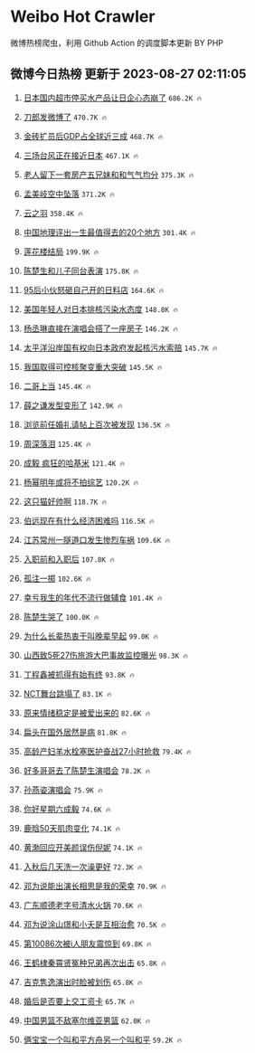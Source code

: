 # Weibo Hot Crawler 



微博热榜爬虫，利用 Github Action 的调度脚本更新 BY PHP 


## 微博今日热榜 更新于 2023-08-27 02:11:05 
1. [日本国内超市停买水产品让日企心态崩了](https://s.weibo.com/weibo?q=%23%E6%97%A5%E6%9C%AC%E5%9B%BD%E5%86%85%E8%B6%85%E5%B8%82%E5%81%9C%E4%B9%B0%E6%B0%B4%E4%BA%A7%E5%93%81%E8%AE%A9%E6%97%A5%E4%BC%81%E5%BF%83%E6%80%81%E5%B4%A9%E4%BA%86%23&t=31&band_rank=1&Refer=top) `686.2K 🔥` 

1. [刀郎发微博了](https://s.weibo.com/weibo?q=%23%E5%88%80%E9%83%8E%E5%8F%91%E5%BE%AE%E5%8D%9A%E4%BA%86%23&t=31&band_rank=2&Refer=top) `470.7K 🔥` 

1. [金砖扩员后GDP占全球近三成](https://s.weibo.com/weibo?q=%23%E9%87%91%E7%A0%96%E6%89%A9%E5%91%98%E5%90%8EGDP%E5%8D%A0%E5%85%A8%E7%90%83%E8%BF%91%E4%B8%89%E6%88%90%23&t=31&band_rank=3&Refer=top) `468.7K 🔥` 

1. [三场台风正在接近日本](https://s.weibo.com/weibo?q=%23%E4%B8%89%E5%9C%BA%E5%8F%B0%E9%A3%8E%E6%AD%A3%E5%9C%A8%E6%8E%A5%E8%BF%91%E6%97%A5%E6%9C%AC%23&t=31&band_rank=4&Refer=top) `467.1K 🔥` 

1. [老人留下一套房产五兄妹和和气气均分](https://s.weibo.com/weibo?q=%23%E8%80%81%E4%BA%BA%E7%95%99%E4%B8%8B%E4%B8%80%E5%A5%97%E6%88%BF%E4%BA%A7%E4%BA%94%E5%85%84%E5%A6%B9%E5%92%8C%E5%92%8C%E6%B0%94%E6%B0%94%E5%9D%87%E5%88%86%23&t=31&band_rank=5&Refer=top) `375.3K 🔥` 

1. [孟美岐空中坠落](https://s.weibo.com/weibo?q=%23%E5%AD%9F%E7%BE%8E%E5%B2%90%E7%A9%BA%E4%B8%AD%E5%9D%A0%E8%90%BD%23&t=31&band_rank=6&Refer=top) `371.2K 🔥` 

1. [云之羽](https://s.weibo.com/weibo?q=%E4%BA%91%E4%B9%8B%E7%BE%BD&t=31&band_rank=7&Refer=top) `358.4K 🔥` 

1. [中国地理评出一生最值得去的20个地方](https://s.weibo.com/weibo?q=%E4%B8%AD%E5%9B%BD%E5%9C%B0%E7%90%86%E8%AF%84%E5%87%BA%E4%B8%80%E7%94%9F%E6%9C%80%E5%80%BC%E5%BE%97%E5%8E%BB%E7%9A%8420%E4%B8%AA%E5%9C%B0%E6%96%B9&t=31&band_rank=8&Refer=top) `301.4K 🔥` 

1. [莲花楼结局](https://s.weibo.com/weibo?q=%E8%8E%B2%E8%8A%B1%E6%A5%BC%E7%BB%93%E5%B1%80&t=31&band_rank=9&Refer=top) `199.9K 🔥` 

1. [陈楚生和儿子同台表演](https://s.weibo.com/weibo?q=%23%E9%99%88%E6%A5%9A%E7%94%9F%E5%92%8C%E5%84%BF%E5%AD%90%E5%90%8C%E5%8F%B0%E8%A1%A8%E6%BC%94%23&t=31&band_rank=10&Refer=top) `175.8K 🔥` 

1. [95后小伙怒砸自己开的日料店](https://s.weibo.com/weibo?q=%2395%E5%90%8E%E5%B0%8F%E4%BC%99%E6%80%92%E7%A0%B8%E8%87%AA%E5%B7%B1%E5%BC%80%E7%9A%84%E6%97%A5%E6%96%99%E5%BA%97%23&t=31&band_rank=11&Refer=top) `164.6K 🔥` 

1. [美国年轻人对日本排核污染水态度](https://s.weibo.com/weibo?q=%23%E7%BE%8E%E5%9B%BD%E5%B9%B4%E8%BD%BB%E4%BA%BA%E5%AF%B9%E6%97%A5%E6%9C%AC%E6%8E%92%E6%A0%B8%E6%B1%A1%E6%9F%93%E6%B0%B4%E6%80%81%E5%BA%A6%23&t=31&band_rank=12&Refer=top) `148.8K 🔥` 

1. [杨丞琳直接在演唱会搭了一座房子](https://s.weibo.com/weibo?q=%23%E6%9D%A8%E4%B8%9E%E7%90%B3%E7%9B%B4%E6%8E%A5%E5%9C%A8%E6%BC%94%E5%94%B1%E4%BC%9A%E6%90%AD%E4%BA%86%E4%B8%80%E5%BA%A7%E6%88%BF%E5%AD%90%23&t=31&band_rank=13&Refer=top) `146.2K 🔥` 

1. [太平洋沿岸国有权向日本政府发起核污水索赔](https://s.weibo.com/weibo?q=%23%E5%A4%AA%E5%B9%B3%E6%B4%8B%E6%B2%BF%E5%B2%B8%E5%9B%BD%E6%9C%89%E6%9D%83%E5%90%91%E6%97%A5%E6%9C%AC%E6%94%BF%E5%BA%9C%E5%8F%91%E8%B5%B7%E6%A0%B8%E6%B1%A1%E6%B0%B4%E7%B4%A2%E8%B5%94%23&t=31&band_rank=14&Refer=top) `145.7K 🔥` 

1. [我国取得可控核聚变重大突破](https://s.weibo.com/weibo?q=%23%E6%88%91%E5%9B%BD%E5%8F%96%E5%BE%97%E5%8F%AF%E6%8E%A7%E6%A0%B8%E8%81%9A%E5%8F%98%E9%87%8D%E5%A4%A7%E7%AA%81%E7%A0%B4%23&t=31&band_rank=15&Refer=top) `145.5K 🔥` 

1. [二哥上当](https://s.weibo.com/weibo?q=%E4%BA%8C%E5%93%A5%E4%B8%8A%E5%BD%93&t=31&band_rank=16&Refer=top) `145.4K 🔥` 

1. [薛之谦发型变形了](https://s.weibo.com/weibo?q=%23%E8%96%9B%E4%B9%8B%E8%B0%A6%E5%8F%91%E5%9E%8B%E5%8F%98%E5%BD%A2%E4%BA%86%23&t=31&band_rank=17&Refer=top) `142.9K 🔥` 

1. [浏览前任婚礼请帖上百次被发现](https://s.weibo.com/weibo?q=%E6%B5%8F%E8%A7%88%E5%89%8D%E4%BB%BB%E5%A9%9A%E7%A4%BC%E8%AF%B7%E5%B8%96%E4%B8%8A%E7%99%BE%E6%AC%A1%E8%A2%AB%E5%8F%91%E7%8E%B0&t=31&band_rank=18&Refer=top) `136.5K 🔥` 

1. [周深落泪](https://s.weibo.com/weibo?q=%23%E5%91%A8%E6%B7%B1%E8%90%BD%E6%B3%AA%23&t=31&band_rank=19&Refer=top) `125.4K 🔥` 

1. [成毅 疯狂的哈基米](https://s.weibo.com/weibo?q=%E6%88%90%E6%AF%85%20%E7%96%AF%E7%8B%82%E7%9A%84%E5%93%88%E5%9F%BA%E7%B1%B3&t=31&band_rank=20&Refer=top) `121.4K 🔥` 

1. [杨幂明年或将不拍综艺](https://s.weibo.com/weibo?q=%23%E6%9D%A8%E5%B9%82%E6%98%8E%E5%B9%B4%E6%88%96%E5%B0%86%E4%B8%8D%E6%8B%8D%E7%BB%BC%E8%89%BA%23&t=31&band_rank=21&Refer=top) `120.2K 🔥` 

1. [这只猫好帅啊](https://s.weibo.com/weibo?q=%E8%BF%99%E5%8F%AA%E7%8C%AB%E5%A5%BD%E5%B8%85%E5%95%8A&t=31&band_rank=22&Refer=top) `118.7K 🔥` 

1. [伯远现在有什么经济困难吗](https://s.weibo.com/weibo?q=%23%E4%BC%AF%E8%BF%9C%E7%8E%B0%E5%9C%A8%E6%9C%89%E4%BB%80%E4%B9%88%E7%BB%8F%E6%B5%8E%E5%9B%B0%E9%9A%BE%E5%90%97%23&t=31&band_rank=23&Refer=top) `116.5K 🔥` 

1. [江苏常州一隧道口发生惨烈车祸](https://s.weibo.com/weibo?q=%23%E6%B1%9F%E8%8B%8F%E5%B8%B8%E5%B7%9E%E4%B8%80%E9%9A%A7%E9%81%93%E5%8F%A3%E5%8F%91%E7%94%9F%E6%83%A8%E7%83%88%E8%BD%A6%E7%A5%B8%23&t=31&band_rank=24&Refer=top) `109.6K 🔥` 

1. [入职前和入职后](https://s.weibo.com/weibo?q=%E5%85%A5%E8%81%8C%E5%89%8D%E5%92%8C%E5%85%A5%E8%81%8C%E5%90%8E&t=31&band_rank=25&Refer=top) `107.8K 🔥` 

1. [孤注一掷](https://s.weibo.com/weibo?q=%E5%AD%A4%E6%B3%A8%E4%B8%80%E6%8E%B7&t=31&band_rank=26&Refer=top) `102.6K 🔥` 

1. [幸亏我生的年代不流行做辅食](https://s.weibo.com/weibo?q=%E5%B9%B8%E4%BA%8F%E6%88%91%E7%94%9F%E7%9A%84%E5%B9%B4%E4%BB%A3%E4%B8%8D%E6%B5%81%E8%A1%8C%E5%81%9A%E8%BE%85%E9%A3%9F&t=31&band_rank=27&Refer=top) `101.4K 🔥` 

1. [陈楚生哭了](https://s.weibo.com/weibo?q=%23%E9%99%88%E6%A5%9A%E7%94%9F%E5%93%AD%E4%BA%86%23&t=31&band_rank=28&Refer=top) `100.0K 🔥` 

1. [为什么长辈热衷于叫晚辈早起](https://s.weibo.com/weibo?q=%23%E4%B8%BA%E4%BB%80%E4%B9%88%E9%95%BF%E8%BE%88%E7%83%AD%E8%A1%B7%E4%BA%8E%E5%8F%AB%E6%99%9A%E8%BE%88%E6%97%A9%E8%B5%B7%23&t=31&band_rank=29&Refer=top) `99.0K 🔥` 

1. [山西致5死27伤旅游大巴事故监控曝光](https://s.weibo.com/weibo?q=%23%E5%B1%B1%E8%A5%BF%E8%87%B45%E6%AD%BB27%E4%BC%A4%E6%97%85%E6%B8%B8%E5%A4%A7%E5%B7%B4%E4%BA%8B%E6%95%85%E7%9B%91%E6%8E%A7%E6%9B%9D%E5%85%89%23&t=31&band_rank=30&Refer=top) `98.3K 🔥` 

1. [丁程鑫被抓得有始有终](https://s.weibo.com/weibo?q=%23%E4%B8%81%E7%A8%8B%E9%91%AB%E8%A2%AB%E6%8A%93%E5%BE%97%E6%9C%89%E5%A7%8B%E6%9C%89%E7%BB%88%23&t=31&band_rank=31&Refer=top) `93.8K 🔥` 

1. [NCT舞台跳塌了](https://s.weibo.com/weibo?q=%23NCT%E8%88%9E%E5%8F%B0%E8%B7%B3%E5%A1%8C%E4%BA%86%23&t=31&band_rank=32&Refer=top) `83.1K 🔥` 

1. [原来情绪稳定是被爱出来的](https://s.weibo.com/weibo?q=%23%E5%8E%9F%E6%9D%A5%E6%83%85%E7%BB%AA%E7%A8%B3%E5%AE%9A%E6%98%AF%E8%A2%AB%E7%88%B1%E5%87%BA%E6%9D%A5%E7%9A%84%23&t=31&band_rank=33&Refer=top) `82.6K 🔥` 

1. [扁头在国外居然是病](https://s.weibo.com/weibo?q=%E6%89%81%E5%A4%B4%E5%9C%A8%E5%9B%BD%E5%A4%96%E5%B1%85%E7%84%B6%E6%98%AF%E7%97%85&t=31&band_rank=34&Refer=top) `81.8K 🔥` 

1. [高龄产妇羊水栓塞医护奋战27小时抢救](https://s.weibo.com/weibo?q=%23%E9%AB%98%E9%BE%84%E4%BA%A7%E5%A6%87%E7%BE%8A%E6%B0%B4%E6%A0%93%E5%A1%9E%E5%8C%BB%E6%8A%A4%E5%A5%8B%E6%88%9827%E5%B0%8F%E6%97%B6%E6%8A%A2%E6%95%91%23&t=31&band_rank=35&Refer=top) `79.4K 🔥` 

1. [好多哥哥去了陈楚生演唱会](https://s.weibo.com/weibo?q=%23%E5%A5%BD%E5%A4%9A%E5%93%A5%E5%93%A5%E5%8E%BB%E4%BA%86%E9%99%88%E6%A5%9A%E7%94%9F%E6%BC%94%E5%94%B1%E4%BC%9A%23&t=31&band_rank=36&Refer=top) `78.2K 🔥` 

1. [孙燕姿演唱会](https://s.weibo.com/weibo?q=%E5%AD%99%E7%87%95%E5%A7%BF%E6%BC%94%E5%94%B1%E4%BC%9A&t=31&band_rank=37&Refer=top) `75.9K 🔥` 

1. [你好星期六成毅](https://s.weibo.com/weibo?q=%E4%BD%A0%E5%A5%BD%E6%98%9F%E6%9C%9F%E5%85%AD%E6%88%90%E6%AF%85&t=31&band_rank=38&Refer=top) `74.6K 🔥` 

1. [鹿晗50天肌肉变化](https://s.weibo.com/weibo?q=%23%E9%B9%BF%E6%99%9750%E5%A4%A9%E8%82%8C%E8%82%89%E5%8F%98%E5%8C%96%23&t=31&band_rank=39&Refer=top) `74.1K 🔥` 

1. [黄渤回应开美颜误伤倪妮](https://s.weibo.com/weibo?q=%23%E9%BB%84%E6%B8%A4%E5%9B%9E%E5%BA%94%E5%BC%80%E7%BE%8E%E9%A2%9C%E8%AF%AF%E4%BC%A4%E5%80%AA%E5%A6%AE%23&t=31&band_rank=40&Refer=top) `74.1K 🔥` 

1. [入秋后几天洗一次澡更好](https://s.weibo.com/weibo?q=%23%E5%85%A5%E7%A7%8B%E5%90%8E%E5%87%A0%E5%A4%A9%E6%B4%97%E4%B8%80%E6%AC%A1%E6%BE%A1%E6%9B%B4%E5%A5%BD%23&t=31&band_rank=41&Refer=top) `72.3K 🔥` 

1. [邓为说能出演长相思是我的荣幸](https://s.weibo.com/weibo?q=%23%E9%82%93%E4%B8%BA%E8%AF%B4%E8%83%BD%E5%87%BA%E6%BC%94%E9%95%BF%E7%9B%B8%E6%80%9D%E6%98%AF%E6%88%91%E7%9A%84%E8%8D%A3%E5%B9%B8%23&t=31&band_rank=42&Refer=top) `70.9K 🔥` 

1. [广东顺德老字号清水火锅](https://s.weibo.com/weibo?q=%E5%B9%BF%E4%B8%9C%E9%A1%BA%E5%BE%B7%E8%80%81%E5%AD%97%E5%8F%B7%E6%B8%85%E6%B0%B4%E7%81%AB%E9%94%85&t=31&band_rank=43&Refer=top) `70.6K 🔥` 

1. [邓为说涂山璟和小夭是互相治愈](https://s.weibo.com/weibo?q=%23%E9%82%93%E4%B8%BA%E8%AF%B4%E6%B6%82%E5%B1%B1%E7%92%9F%E5%92%8C%E5%B0%8F%E5%A4%AD%E6%98%AF%E4%BA%92%E7%9B%B8%E6%B2%BB%E6%84%88%23&t=31&band_rank=44&Refer=top) `70.5K 🔥` 

1. [第10086次被i人朋友震惊到](https://s.weibo.com/weibo?q=%23%E7%AC%AC10086%E6%AC%A1%E8%A2%ABi%E4%BA%BA%E6%9C%8B%E5%8F%8B%E9%9C%87%E6%83%8A%E5%88%B0%23&t=31&band_rank=45&Refer=top) `69.8K 🔥` 

1. [王鹤棣秦霄贤冤种兄弟再次出击](https://s.weibo.com/weibo?q=%E7%8E%8B%E9%B9%A4%E6%A3%A3%E7%A7%A6%E9%9C%84%E8%B4%A4%E5%86%A4%E7%A7%8D%E5%85%84%E5%BC%9F%E5%86%8D%E6%AC%A1%E5%87%BA%E5%87%BB&t=31&band_rank=46&Refer=top) `65.8K 🔥` 

1. [吉克隽逸演出时脸被划伤](https://s.weibo.com/weibo?q=%23%E5%90%89%E5%85%8B%E9%9A%BD%E9%80%B8%E6%BC%94%E5%87%BA%E6%97%B6%E8%84%B8%E8%A2%AB%E5%88%92%E4%BC%A4%23&t=31&band_rank=47&Refer=top) `65.8K 🔥` 

1. [婚后是否要上交工资卡](https://s.weibo.com/weibo?q=%E5%A9%9A%E5%90%8E%E6%98%AF%E5%90%A6%E8%A6%81%E4%B8%8A%E4%BA%A4%E5%B7%A5%E8%B5%84%E5%8D%A1&t=31&band_rank=48&Refer=top) `65.7K 🔥` 

1. [中国男篮不敌塞尔维亚男篮](https://s.weibo.com/weibo?q=%23%E4%B8%AD%E5%9B%BD%E7%94%B7%E7%AF%AE%E4%B8%8D%E6%95%8C%E5%A1%9E%E5%B0%94%E7%BB%B4%E4%BA%9A%E7%94%B7%E7%AF%AE%23&t=31&band_rank=49&Refer=top) `62.0K 🔥` 

1. [俩宝宝一个叫和平方舟另一个叫和平](https://s.weibo.com/weibo?q=%23%E4%BF%A9%E5%AE%9D%E5%AE%9D%E4%B8%80%E4%B8%AA%E5%8F%AB%E5%92%8C%E5%B9%B3%E6%96%B9%E8%88%9F%E5%8F%A6%E4%B8%80%E4%B8%AA%E5%8F%AB%E5%92%8C%E5%B9%B3%23&t=31&band_rank=50&Refer=top) `59.2K 🔥` 

